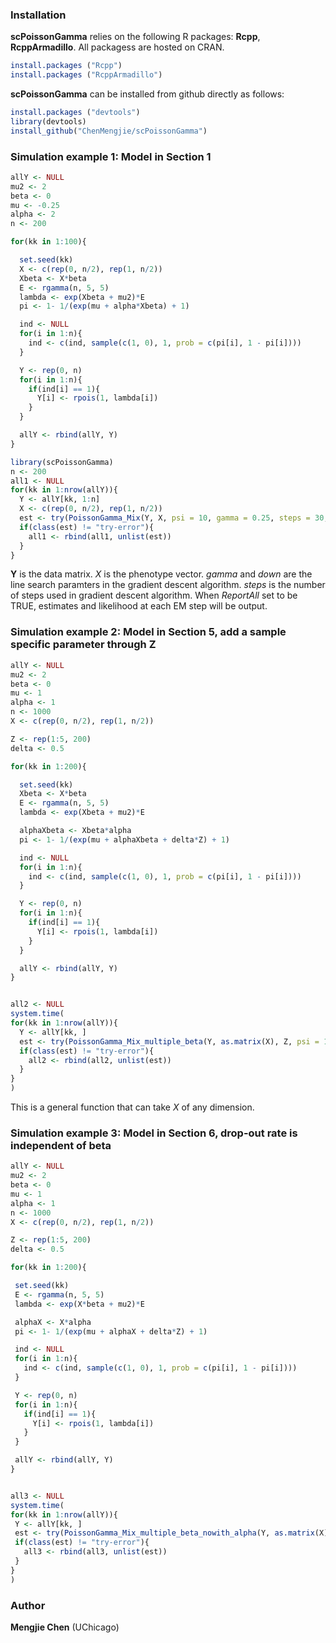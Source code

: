 
### Installation

**scPoissonGamma** relies on the following R packages: **Rcpp**, **RcppArmadillo**. All packagess are hosted on CRAN. 
  ```R
  install.packages ("Rcpp")
  install.packages ("RcppArmadillo")
  ```

**scPoissonGamma** can be installed from github directly as follows:

  ```R
  install.packages ("devtools")
  library(devtools)
  install_github("ChenMengjie/scPoissonGamma")
  ```
  
  
### Simulation example 1: Model in Section 1

```R
allY <- NULL
mu2 <- 2
beta <- 0
mu <- -0.25
alpha <- 2
n <- 200

for(kk in 1:100){

  set.seed(kk)
  X <- c(rep(0, n/2), rep(1, n/2))
  Xbeta <- X*beta
  E <- rgamma(n, 5, 5)
  lambda <- exp(Xbeta + mu2)*E
  pi <- 1- 1/(exp(mu + alpha*Xbeta) + 1)

  ind <- NULL
  for(i in 1:n){
    ind <- c(ind, sample(c(1, 0), 1, prob = c(pi[i], 1 - pi[i])))
  }

  Y <- rep(0, n)
  for(i in 1:n){
    if(ind[i] == 1){
      Y[i] <- rpois(1, lambda[i])
    }
  }

  allY <- rbind(allY, Y)
}

library(scPoissonGamma)
n <- 200
all1 <- NULL
for(kk in 1:nrow(allY)){
  Y <- allY[kk, 1:n]
  X <- c(rep(0, n/2), rep(1, n/2))
  est <- try(PoissonGamma_Mix(Y, X, psi = 10, gamma = 0.25, steps = 30, EM_steps = 10, LRT = FALSE, group = TRUE, down = 0.05, ReportAll = FALSE))
  if(class(est) != "try-error"){
    all1 <- rbind(all1, unlist(est))
  }
}
  ```
 **Y** is the data matrix. *X* is the phenotype vector. *gamma* and *down* are the line search paramters in the gradient descent algorithm. *steps* is the number of steps used in gradient descent algorithm. When *ReportAll* set to be TRUE, estimates and likelihood at each EM step will be output.  
 
 ### Simulation example 2: Model in Section 5, add a sample specific parameter through Z
 
```R
allY <- NULL
mu2 <- 2
beta <- 0
mu <- 1
alpha <- 1
n <- 1000
X <- c(rep(0, n/2), rep(1, n/2))

Z <- rep(1:5, 200)
delta <- 0.5

for(kk in 1:200){

  set.seed(kk)
  Xbeta <- X*beta
  E <- rgamma(n, 5, 5)
  lambda <- exp(Xbeta + mu2)*E

  alphaXbeta <- Xbeta*alpha
  pi <- 1- 1/(exp(mu + alphaXbeta + delta*Z) + 1)

  ind <- NULL
  for(i in 1:n){
    ind <- c(ind, sample(c(1, 0), 1, prob = c(pi[i], 1 - pi[i])))
  }

  Y <- rep(0, n)
  for(i in 1:n){
    if(ind[i] == 1){
      Y[i] <- rpois(1, lambda[i])
    }
  }

  allY <- rbind(allY, Y)
}


all2 <- NULL
system.time(
for(kk in 1:nrow(allY)){
  Y <- allY[kk, ]
  est <- try(PoissonGamma_Mix_multiple_beta(Y, as.matrix(X), Z, psi = 10, gamma = 0.6, steps = 20, EM_steps = 8, down = 0.05, group = FALSE, ReportAll = FALSE))
  if(class(est) != "try-error"){
    all2 <- rbind(all2, unlist(est))
  }
}
)
```
This is a general function that can take *X* of any dimension. 

### Simulation example 3: Model in Section 6, drop-out rate is independent of beta

 ```R
 allY <- NULL
mu2 <- 2
beta <- 0
mu <- 1
alpha <- 1
n <- 1000
X <- c(rep(0, n/2), rep(1, n/2))

Z <- rep(1:5, 200)
delta <- 0.5

for(kk in 1:200){

  set.seed(kk)
  E <- rgamma(n, 5, 5)
  lambda <- exp(X*beta + mu2)*E

  alphaX <- X*alpha
  pi <- 1- 1/(exp(mu + alphaX + delta*Z) + 1)

  ind <- NULL
  for(i in 1:n){
    ind <- c(ind, sample(c(1, 0), 1, prob = c(pi[i], 1 - pi[i])))
  }

  Y <- rep(0, n)
  for(i in 1:n){
    if(ind[i] == 1){
      Y[i] <- rpois(1, lambda[i])
    }
  }

  allY <- rbind(allY, Y)
}


all3 <- NULL
system.time(
for(kk in 1:nrow(allY)){
  Y <- allY[kk, ]
  est <- try(PoissonGamma_Mix_multiple_beta_nowith_alpha(Y, as.matrix(X), Z, psi = 10, gamma = 0.6, steps = 20, EM_steps = 8, down = 0.05, group = FALSE, ReportAll = FALSE))
  if(class(est) != "try-error"){
    all3 <- rbind(all3, unlist(est))
  }
}
)
 ```
 
  
### Author

**Mengjie Chen** (UChicago)
